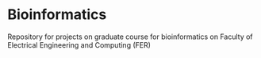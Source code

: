Bioinformatics
==============

Repository for projects on graduate course for bioinformatics on Faculty of Electrical Engineering and Computing (FER)
